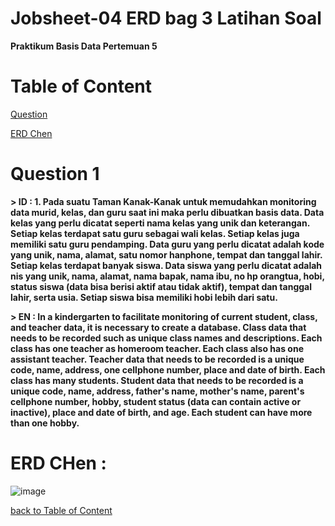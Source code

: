 # Jobsheet-04 ERD bag 3 Latihan Soal
**Praktikum Basis Data Pertemuan 5**
# Table of Content
[Question](https://github.com/lieeh/learn_database/tree/main/meeting-4#question-1)

[ERD Chen](https://github.com/lieeh/learn_database/tree/main/meeting-4#erd-chen-)

# Question 1

**> ID : 1.	Pada suatu Taman Kanak-Kanak untuk memudahkan monitoring data murid, kelas, dan guru saat ini maka perlu dibuatkan basis data. Data kelas yang perlu dicatat seperti nama kelas yang unik dan keterangan. Setiap kelas terdapat satu guru sebagai wali kelas. Setiap kelas juga memiliki satu guru pendamping. Data guru yang perlu dicatat adalah kode yang unik, nama, alamat, satu nomor hanphone, tempat dan tanggal lahir. Setiap kelas terdapat banyak siswa. Data siswa yang perlu dicatat adalah nis yang unik, nama, alamat, nama bapak, nama ibu, no hp orangtua, hobi, status siswa (data bisa berisi aktif atau tidak aktif), tempat dan tanggal lahir, serta usia. Setiap siswa bisa memiliki hobi lebih dari satu.**

**> EN : In a kindergarten to facilitate monitoring of current student, class, and teacher data, it is necessary to create a database. Class data that needs to be recorded such as unique class names and descriptions. Each class has one teacher as homeroom teacher. Each class also has one assistant teacher. Teacher data that needs to be recorded is a unique code, name, address, one cellphone number, place and date of birth. Each class has many students. Student data that needs to be recorded is a unique code, name, address, father's name, mother's name, parent's cellphone number, hobby, student status (data can contain active or inactive), place and date of birth, and age. Each student can have more than one hobby.**

# ERD CHen :

![image](https://github.com/lieeh/learn_database/assets/150438523/bda93470-df78-491f-8802-4af59ddb1992)


[back to Table of Content](https://github.com/lieeh/learn_database/tree/main/meeting-4#table-of-content)
